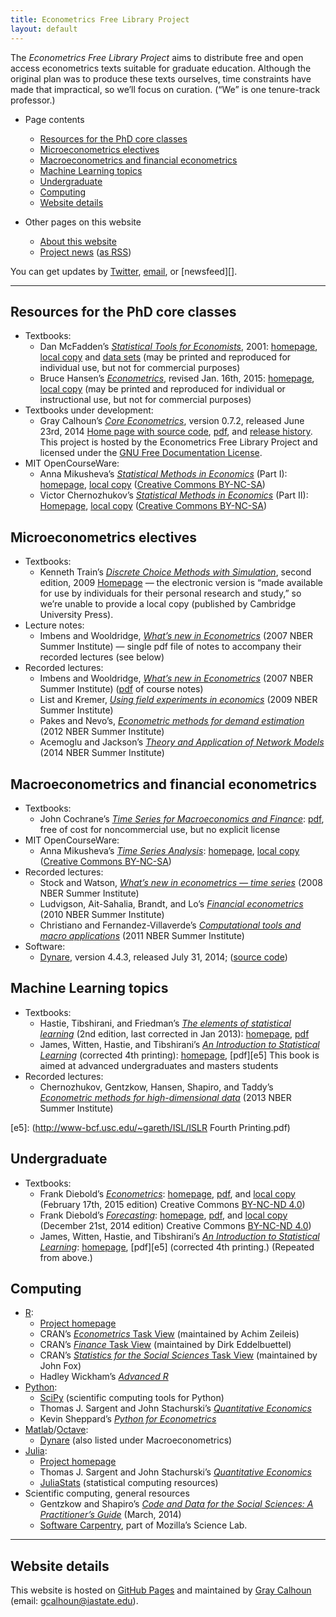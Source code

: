 ```yaml
---
title: Econometrics Free Library Project
layout: default
---
```


[FDL]: http://www.gnu.org/copyleft/fdl.html
[NC]: http://creativecommons.org/licenses/by-nc-sa/3.0/us/deed.en_US
[NC4]: http://creativecommons.org/licenses/by-nc-nd/4.0

The *Econometrics Free Library Project* aims to distribute free and
open access econometrics texts suitable for graduate
education. Although the original plan was to produce these texts
ourselves, time constraints have made that impractical, so we’ll
focus on curation. (“We” is one tenure-track professor.)

* Page contents
  * [Resources for the PhD core classes](#core)
  * [Microeconometrics electives](#micro)
  * [Macroeconometrics and financial econometrics](#timeseries)
  * [Machine Learning topics](#machinelearning)
  * [Undergraduate](#undergrad)
  * [Computing](#computing)
  * [Website details](#website)

* Other pages on this website
  * [About this website](/README)
  * [Project news](/news) ([as RSS](/rss.xml))

You can get updates by [Twitter][EconometricsLib], [email][], or
[newsfeed][].

[EconometricsLib]: https://twitter.com/EconometricsLib
[email]: http://librelist.com/browser/econometricslibrary
[Gmane]: http://dir.gmane.org/gmane.science.economics.econometricslibrary

<hr />

<a id="core"> </a>
Resources for the PhD core classes
----------------------------------

* Textbooks:
  * Dan McFadden’s *[Statistical Tools for Economists][b1]*, 2001:
    [homepage][b1], [local copy][b2] and [data sets][b3] (may be printed and
    reproduced for individual use, but not for commercial purposes)
  * Bruce Hansen’s *[Econometrics][b4]*, revised Jan. 16th, 2015:
    [homepage][b4], [local copy][b5] (may be printed and reproduced for
    individual or instructional use, but not for commercial purposes)
* Textbooks under development:
  * Gray Calhoun’s *[Core Econometrics][b10]*, version 0.7.2, released
    June 23rd, 2014 [Home page with source code][b11], [pdf][b10], and
    [release history][b12]. This project is hosted by the Econometrics
    Free Library Project and licensed under the [GNU Free
    Documentation License][FDL].
* MIT OpenCourseWare:
  * Anna Mikusheva’s *[Statistical Methods in Economics][b6]* (Part I):
    [homepage][b6], [local copy][b7] ([Creative Commons BY-NC-SA][NC])
  * Victor Chernozhukov’s *[Statistical Methods in Economics][b8]* (Part II):
    [Homepage][b8], [local copy][b9] ([Creative Commons BY-NC-SA][NC])

[b1]: http://eml.berkeley.edu/~mcfadden/e240a_sp01/e240a.html
[b2]: /dl/mcfadden_statistical_tools.pdf
[b3]: /dl/mcfadden_data.zip
[b4]: http://www.ssc.wisc.edu/~bhansen/econometrics/
[b5]: /dl/hansen_econometrics.pdf
[b6]: http://ocw.mit.edu/courses/economics/14-381-statistical-method-in-economics-fall-2013/
[b7]: /dl/14-381-fall-2013.zip
[b8]: http://ocw.mit.edu/courses/economics/14-381-statistical-method-in-economics-fall-2006/
[b9]: /dl/14-381-fall-2006.zip
[b10]: https://github.com/EconometricsLibrary/core/releases/download/v0.7.2/core_econometrics.pdf
[b11]: https://github.com/EconometricsLibrary/core
[b12]: https://github.com/EconometricsLibrary/core/releases

<a id="micro"> </a>
Microeconometrics electives
---------------------------

* Textbooks:
  * Kenneth Train’s *[Discrete Choice Methods with Simulation][c1]*, second
    edition, 2009
    [Homepage][c1] — the electronic version is “made available for use
    by individuals for their personal research and study,” so we’re
    unable to provide a local copy (published by Cambridge University Press).
* Lecture notes:
  * Imbens and Wooldridge, *[What’s new in Econometrics][c3]* (2007
    NBER Summer Institute) — single pdf file of notes to accompany
    their recorded lectures (see below)
* Recorded lectures:
  * Imbens and Wooldridge, *[What’s new in Econometrics][c2]* (2007
    NBER Summer Institute) ([pdf][c3] of course notes)
  * List and Kremer, *[Using field experiments in economics][c4]*
    (2009 NBER Summer Institute)
  * Pakes and Nevo’s, *[Econometric methods for demand
    estimation][c5]* (2012 NBER Summer Institute)
  * Acemoglu and Jackson’s *[Theory and Application
    of Network Models][c6]* (2014 NBER Summer Institute)

[c1]: http://eml.berkeley.edu/books/choice2.html
[c2]: http://www.nber.org/minicourse3.html
[c3]: http://www.nber.org/WNE/WNEnotes.pdf
[c4]: http://www.streamingmeeting.com/webmeeting/matrixvideo/nber/index.html
[c5]: http://www.nber.org/econometrics_minicourse_2012
[c6]: http://www.nber.org/econometrics_minicourse_2014

<a id="timeseries"> </a>
Macroeconometrics and financial econometrics
--------------------------------------------

* Textbooks:
  * John Cochrane’s [*Time Series for Macroeconomics and
    Finance*][d6]: [pdf][d6], free of cost for noncommercial use, but no
    explicit license
* MIT OpenCourseWare:
  * Anna Mikusheva’s [*Time Series Analysis*][d1]:
    [homepage][d1], [local copy][d2] ([Creative Commons BY-NC-SA][NC])
* Recorded lectures:
  * Stock and Watson, [*What’s new in econometrics — time series*][d3] (2008
    NBER Summer Institute)
  * Ludvigson, Ait-Sahalia, Brandt, and Lo’s [*Financial
    econometrics*][d4] (2010 NBER Summer Institute)
  * Christiano and Fernandez-Villaverde’s [*Computational tools and
    macro applications*][d5] (2011 NBER Summer Institute)
* Software:
  * [Dynare][d7], version 4.4.3, released July 31, 2014; ([source code][d8])

[d1]: http://ocw.mit.edu/courses/economics/14-384-time-series-analysis-fall-2013/
[d2]: /dl/14-384-fall-2013.zip
[d3]: http://www.nber.org/minicourse_2008.html
[d4]: http://www.nber.org/econometrics_minicourse_2010
[d5]: http://www.nber.org/econometrics_minicourse_2011
[d6]: http://faculty.chicagobooth.edu/john.cochrane/research/papers/time_series_book.pdf
[d7]: http://www.dynare.org/
[d8]: https://github.com/DynareTeam/dynare

<a id="machinelearning"> </a>
Machine Learning topics
-----------------------

* Textbooks:
  * Hastie, Tibshirani, and Friedman’s [*The elements of statistical
    learning*][e2] (2nd edition, last corrected in Jan 2013):
    [homepage][e2], [pdf][e3]
  * James, Witten, Hastie, and Tibshirani’s [*An Introduction to
    Statistical Learning*][e4] (corrected 4th printing):
    [homepage][e4], [pdf][e5] This book is aimed at advanced
    undergraduates and masters students
* Recorded lectures:
  * Chernozhukov, Gentzkow, Hansen, Shapiro, and Taddy’s
    [*Econometric methods for high-dimensional data*][e1]
    (2013 NBER Summer Institute)

[e1]: http://www.nber.org/econometrics_minicourse_2013
[e2]: http://statweb.stanford.edu/~tibs/ElemStatLearn/
[e3]: http://statweb.stanford.edu/~tibs/ElemStatLearn/printings/ESLII_print10.pdf
[e4]: http://www-bcf.usc.edu/~gareth/ISL
[e5]: (http://www-bcf.usc.edu/~gareth/ISL/ISLR Fourth Printing.pdf)

<a id="undergrad"> </a>
Undergraduate
-------------

* Textbooks:
  * Frank Diebold’s [*Econometrics*][g1]: [homepage][g1], [pdf][g2], and
    [local copy][g3] (February 17th, 2015 edition)
    Creative Commons [BY-NC-ND 4.0][NC4])
  * Frank Diebold’s [*Forecasting*][g1]: [homepage][g4], [pdf][g5], and
    [local copy][g6] (December 21st, 2014 edition)
    Creative Commons [BY-NC-ND 4.0][NC4])
  * James, Witten, Hastie, and Tibshirani’s [*An Introduction to
    Statistical Learning*][e4]: [homepage][e4], [pdf][e5] (corrected 4th
    printing.) (Repeated from above.)

[g1]: http://www.ssc.upenn.edu/~fdiebold/Textbooks.html
[g2]: http://www.ssc.upenn.edu/~fdiebold/Teaching104/Econometrics.pdf
[g3]: /dl/diebold_econometrics.pdf
[g4]: http://www.ssc.upenn.edu/~fdiebold/Textbooks.html
[g5]: http://www.ssc.upenn.edu/~fdiebold/Teaching221/Forecasting.pdf
[g6]: /dl/diebold_forecasting.pdf

<a id="computing"> </a>
Computing
---------

* [R][h7]:
  * [Project homepage][h7]
  * CRAN’s [*Econometrics* Task View][h2] (maintained by Achim Zeileis)
  * CRAN’s [*Finance* Task View][h3] (maintained by Dirk Eddelbuettel)
  * CRAN’s [*Statistics for the Social Sciences* Task View][h4] (maintained by John Fox)
  * Hadley Wickham’s [*Advanced R*][h1]
* [Python][h8]:
  * [SciPy][h9] (scientific computing tools for Python)
  * Thomas J. Sargent and John Stachurski’s [*Quantitative Economics*][h5]
  * Kevin Sheppard’s [*Python for Econometrics*][h6]
* [Matlab][h14]/[Octave][h13]:
  * [Dynare][d7] (also listed under Macroeconometrics)
* [Julia][h10]:
  * [Project homepage][h10]
  * Thomas J. Sargent and John Stachurski’s [*Quantitative Economics*][h15]
  * [JuliaStats][h11] (statistical computing resources)
* Scientific computing, general resources
  * Gentzkow and Shapiro’s [*Code and Data for the Social Sciences: A
    Practitioner’s Guide*][h12] (March, 2014)
  * [Software Carpentry][h11], part of Mozilla’s Science Lab.

<hr />

[h1]: http://adv-r.had.co.nz/
[h2]: http://cran.r-project.org/web/views/Econometrics.html
[h3]: http://cran.r-project.org/web/views/Finance.html
[h4]: http://cran.r-project.org/web/views/SocialSciences.html
[h5]: http://quant-econ.net/py/index.html
[h6]: http://www.kevinsheppard.com/Python_for_Econometrics
[h7]: http://www.r-project.org/
[h8]: https://www.python.org/
[h9]: http://scipy.org
[h10]: http://julialang.org
[h11]: http://software-carpentry.org
[h12]: http://faculty.chicagobooth.edu/matthew.gentzkow/research/CodeAndData.pdf
[h13]: http://www.gnu.org/software/octave/
[h14]: http://www.mathworks.com/
[h15]: http://quant-econ.net/jl/index.html

<a id="website"> </a>
Website details
---------------

This website is hosted on [GitHub Pages][] and maintained by
[Gray Calhoun][] (email: <gcalhoun@iastate.edu>).

[GitHub Pages]: http://pages.github.com/
[Gray Calhoun]: http://www.econ.iastate.edu/~gcalhoun
